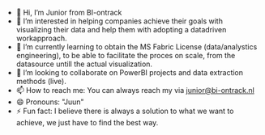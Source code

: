 - 👋 Hi, I’m Junior from BI-ontrack
- 👀 I’m interested in helping companies achieve their goals with visualizing their data and help them with adopting a datadriven workapproach. 
- 🌱 I’m currently learning to obtain the MS Fabric License (data/analystics engineering), to be able to facilitate the proces on scale, from the datasource untill the actual visualization. 
- 💞️ I’m looking to collaborate on PowerBI projects and data extraction methods (live). 
- 📫 How to reach me: You can always reach my via junior@bi-ontrack.nl
- 😄 Pronouns: "Juun"
- ⚡ Fun fact: I believe there is always a solution to what we want to achieve, we just have to find the best way.

<!---
BI-ontrack/BI-ontrack is a ✨ special ✨ repository because its `README.md` (this file) appears on your GitHub profile.
You can click the Preview link to take a look at your changes.
--->
